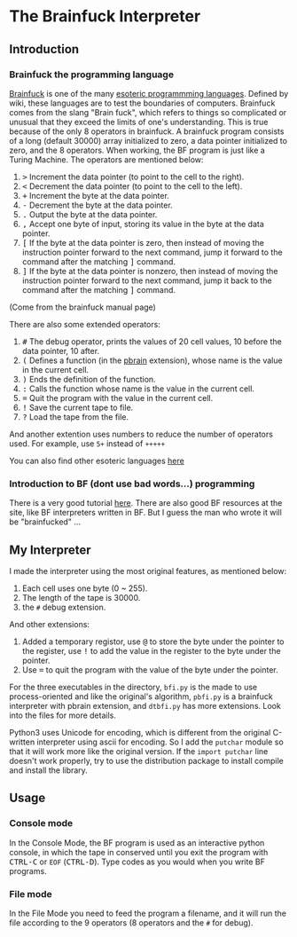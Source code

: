 # The Brainfuck Interpreter

## Introduction

### Brainfuck the programming language

[Brainfuck](https://en.wikipedia.org/wiki/Brainfuck) is one of the many [esoteric programmming languages](https://en.wikipedia.org/wiki/Esoteric_programming_language). Defined by wiki, these languages are to test the boundaries of computers. Brainfuck comes from the slang "Brain fuck", which refers to things so complicated or unusual that they exceed the limits of one's understanding. This is true because of the only 8 operators in brainfuck. A brainfuck program consists of a long (default 30000) array initialized to zero, a data pointer initialized to zero, and the 8 operators. When working, the BF program is just like a Turing Machine. The operators are mentioned below:

1.  <kbd>></kbd>  Increment the data pointer (to point to the cell to the right).
2.  <kbd><</kbd>  Decrement the data pointer (to point to the cell to the left).
3.  <kbd>+</kbd>  Increment the byte at the data pointer.
4.  <kbd>-</kbd>  Decrement the byte at the data pointer.
5.  <kbd>.</kbd>  Output the byte at the data pointer.
6.  <kbd>,</kbd>  Accept one byte of input, storing its value in the byte at the data pointer.
7.  <kbd>[</kbd>  If the byte at the data pointer is zero, then instead of moving the instruction pointer forward to the next command, jump it forward to the command after the matching <kbd>]</kbd> command.
8.  <kbd>]</kbd>  If the byte at the data pointer is nonzero, then instead of moving the instruction pointer forward to the next command, jump it back to the command after the matching <kbd>]</kbd> command.

(Come from the brainfuck manual page)

There are also some extended operators:

1.  <kbd>#</kbd>  The debug operator, prints the values of 20 cell values, 10 before the data pointer, 10 after.
2. <kbd>(</kbd>  Defines a function (in the [pbrain](http://www.parkscomputing.com/2014/04/pbrain/) extension), whose name is the value in the current cell.
3. <kbd>)</kbd>  Ends the definition of the function.
4. <kbd>:</kbd>  Calls the function whose name is the value in the current cell.
5. <kbd>=</kbd>  Quit the program with the value in the current cell.
6. <kbd>!</kbd>  Save the current tape to file.
7. <kbd>?</kbd>  Load the tape from the file.

And another extention uses numbers to reduce the number of operators used. For example, use `5+` instead of `+++++`

You can also find other esoteric languages [here](http://esolangs.org/wiki/Language_list)

### Introduction to BF (dont use bad words...) programming

There is a very good tutorial [here](http://www.iwriteiam.nl/Ha_BF.html). There are also good BF resources at the site, like BF interpreters written in BF. But I guess the man who wrote it will be "brainfucked" ...

## My Interpreter

I made the interpreter using the most original features, as mentioned below:

1. Each cell uses one byte (0 ~ 255).
2. The length of the tape is 30000.
3. the `#` debug extension.

And other extensions:

1. Added a temporary registor, use <kbd>@</kbd> to store the byte under the pointer to the register, use <kbd>!</kbd> to add the value in the register to the byte under the pointer.
2. Use <kbd>=</kbd> to quit the program with the value of the byte under the pointer.

For the three executables in the directory, `bfi.py` is the made to use process-oriented and like the original's algorithm, `pbfi.py` is a brainfuck interpreter with pbrain extension, and `dtbfi.py` has more extensions. Look into the files for more details.

Python3 uses Unicode for encoding, which is different from the original C-written interpreter using ascii for encoding. So I add the `putchar` module so that it will work more like the original version. If the `import putchar` line doesn't work properly, try to use the distribution package to install compile and install the library.

## Usage

### Console mode

In the Console Mode, the BF program is used as an interactive python console, in which the tape in conserved until you exit the program with <kbd>CTRL-C</kbd> or `EOF` (<kbd>CTRL-D</kbd>). Type codes as you would when you write BF programs.

### File mode

In the File Mode you need to feed the program a filename, and it will run the file according to the 9 operators (8 operators and the `#` for debug).
